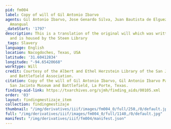 ```yaml
---
pid: fm004
label: Copy of will of Gil Antonio Ibarvo
agents: Gil Antonio Ibarvo, Jose Genardo Silva, Juan Bautista de Elguezabal, Francisco
  Amangual
_dateStart: '1797'
description: This is a translation of the original will which was written in Spanish
  and is housed by the Steen Library
_tags: Slavery
language: English
location: Nacogdoches, Texas, USA
latitude: '31.60412834'
longitude: "-94.65420668"
worktype: Will
credit: Courtesy of the Albert and Ethel Herzstein Library of the San Jacinto Museum
  and Battlefield Association.
citation: Copy of the will of Gil Antonio Ibarvo, Gil Antonio Ibarvo Papers, MC105,
  San Jacinto Museum and Battlefield, La Porte, Texas.
finding-aid-link: https://txarchives.org/sjmh/finding_aids/00105.xml
order: '03'
layout: findingmestizaje_item
collection: findingmestizaje
thumbnail: "/img/derivatives/iiif/images/fm004_0/full/250,/0/default.jpg"
full: "/img/derivatives/iiif/images/fm004_0/full/1140,/0/default.jpg"
manifest: "/img/derivatives/iiif/fm004/manifest.json"
---
```

